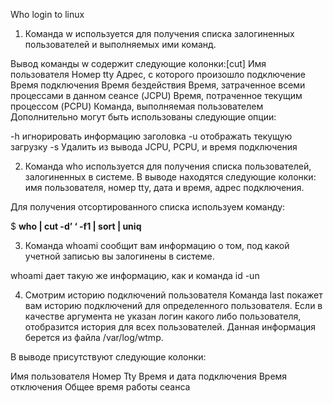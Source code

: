 Who login to linux 

1. Команда w используется для получения списка залогиненных пользователей и выполняемых ими команд. 

Вывод команды w содержит следующие колонки:[cut]
Имя пользователя
Номер tty
Адрес, с которого произошло подключение
Время подключения
Время бездействия
Время, затраченное всеми процессами в данном сеансе (JCPU)
Время, потраченное текущим процессом (PCPU)
Команда, выполняемая пользователем
Дополнительно могут быть использованы следующие опции:

-h игнорировать информацию заголовка
-u отображать текущую загрузку
-s Удалить из вывода JCPU, PCPU, и время подключения


2. Команда who используется для получения списка пользователей, залогиненных в системе. 
В выводе находятся следующие колонки: имя пользователя, номер tty, дата и время, адрес подключения.

Для получения отсортированного списка используем команду:

$ <strong>who | cut -d’ ‘ -f1 | sort | uniq</strong>


3. Команда whoami сообщит вам информацию о том, под какой учетной записью вы залогинены в системе.

whoami дает такую же информацию, как и команда id -un

4. Смотрим историю подключений пользователя
Команда last покажет вам историю подключений для определенного пользователя. 
Если в качестве аргумента не указан логин какого либо пользователя, отобразится история для всех пользователей. 
Данная информация берется из файла /var/log/wtmp. 

В выводе присутствуют следующие колонки:

Имя пользователя
Номер Tty
Время и дата подключения
Время отключения
Общее время работы сеанса
